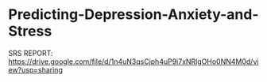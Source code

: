 # Predicting-Depression-Anxiety-and-Stress
SRS REPORT:
https://drive.google.com/file/d/1n4uN3qsCjph4uP9i7xNRlgOHo0NN4M0d/view?usp=sharing
